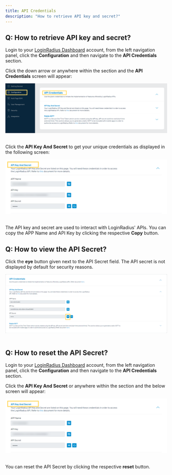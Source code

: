 ```yaml
---
title: API Credentials
description: "How to retrieve API key and secret?"
---
```


## Q: How to retrieve API key and secret?


Login to your [LoginRadius Dashboard](https://dashboard.loginradius.com/dashboard) account, from the left navigation panel, click the **Configuration** and then navigate to the **API Credentials** section. 

Click the down arrow or anywhere within the section and the **API Credentials** screen will appear:

<div style="text-align:center">
  <img src="../assets/howto/setup-your-dashboard/api-credentails.png" alt="API Credentials" />
</div>
<br/>



Click the **API Key And Secret** to get your unique credentials as displayed in the following screen:

<div style="text-align:center">
  <img src="../assets/howto/setup-your-dashboard/key-secret.png" alt="Key Secret" />
</div>
<br/>



The API key and secret are used to interact with LoginRadius' APIs. You can copy the APP Name and API Key by clicking the respective **Copy** button.

## Q: How to view the API Secret?

Click the **eye** button given next to the API Secret field. The API secret is not displayed by default for security reasons.

<div style="text-align:center">
  <img src="../assets/faq/api-secret-eye.png" alt="Key Secret" />
</div>
<br/>


## Q: How to reset the API Secret?

Login to your [LoginRadius Dashboard](https://dashboard.loginradius.com/dashboard) account, from the left navigation panel, click the **Configuration** and then navigate to the **API Credentials** section. 

Click the **API Key And Secret** or anywhere within the section and the below screen will appear:

<div style="text-align:center">
  <img src="../assets/howto/setup-your-dashboard/key-secret.png" alt="Key Secret" />
</div>
<br/>

You can reset the API Secret by clicking the respective **reset** button.

